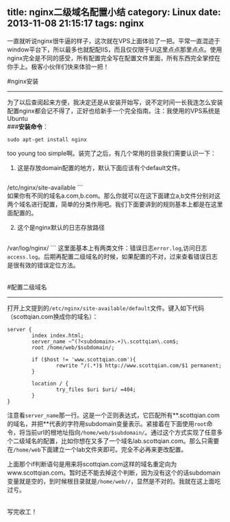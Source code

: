 title: nginx二级域名配置小结
category: Linux
date: 2013-11-08 21:15:17
tags: nginx
---

一直就听说nginx很牛逼的样子，这次就在VPS上面体验了一把。平常一直混迹于window平台下，所以最多也就配配IIS，而且仅仅限于UI这里点点那里点点。使用nginx完全是不同的感受，所有配置完全写在配置文件里面，所有东西完全掌控在你手上。极客小伙伴们快来体验一把！

<!--more-->

#nginx安装

----------

为了以后查阅起来方便，我决定还是从安装开始写，说不定时间一长我连怎么安装配置nginx都会记不得了，正好也给新手一个完全指南。注：我使用的VPS系统是Ubuntu  
###**安装命令**：
```
sudo apt-get install nginx
```
too young too simple啊。装完了之后，有几个常用的目录我们需要认识一下：  

1. 这是存放domain配置的地方，默认下面应该有个default文件。
	```
/etc/nginx/site-available
	```  
	如果你有不同的域名a.com,b.com。那么你就可以在这下面建立a,b文件分别对这两个域名进行配置，简单的分类作用吧。我们下面要讲到的规则基本上都是在这里面配置的。

2. 这个是nginx默认的日志存放路径
	```
/var/log/nginx/
	```
	这里面基本上有两类文件：错误日志`error.log`,访问日志`access.log`。后期再配置二级域名的时候，如果配置的不对，过来查看错误日志是很有效的错误定位方法。


<br/>
#配置二级域名

----------

打开上文提到的`/etc/nginx/site-available/default`文件。键入如下代码（scottqian.com换成你的域名）：
```
server {
        index index.html;
        server_name ~^(?<subdomain>.+)\.scottqian\.com$;
        root /home/web/$subdomain/;

        if ($host != 'www.scottqian.com'){
                rewrite ^/(.*)$ http://www.scottqian.com/$1 permanent;
        }

        location / {
                try_files $uri $uri/ =404;
        }
}

```  

注意看`server_name`那一行。这是一个正则表达式，它匹配所有**.scottqian.com的域名，并把**代表的字符用subdomain变量表示。紧接着在下面使用`root`命令，将当前url的根地址指向`/home/web/$subdomain/`。通过这个方式实现了任意多个二级域名的配置，比如你想在又多了一个域名lab.scottqian.com。那么只需要在`/home/web`下面建立一个lab文件夹即可。完全不必再来更改配置。  

上面那个if判断语句是用来将scottqian.com这样的域名重定向为www.scottqian.com。暂时还不能去掉这个判断，因为没有这个的话subdomain变量就是空的，到时候根目录就是`/home/web//`，显然是不对的。我就在这上面吃过亏。

<br/>
写完收工！



